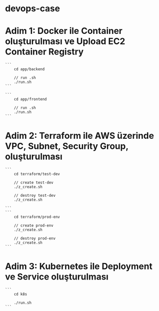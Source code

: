 # devops-case

# Adim 1: Docker ile Container oluşturulması ve Upload EC2 Container Registry

    ```
        cd app/backend

        // run .sh
        ./run.sh
    ```

    ```
        cd app/frontend

        // run .sh
        ./run.sh
    ```
# Adim 2: Terraform ile AWS üzerinde VPC, Subnet, Security Group, oluşturulması

    ```
        cd terraform/test-dev
        
        // create test-dev
        ./z_create.sh

        // destroy test-dev
        ./z_create.sh

    ```
    ```
        cd terraform/prod-env
        
        // create prod-env
        ./z_create.sh

        // destroy prod-env
        ./z_create.sh
    ```

# Adim 3: Kubernetes ile Deployment ve Service oluşturulması

    ```
        cd k8s

        ./run.sh
    ```